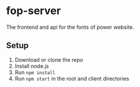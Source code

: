 # fop-server
The frontend and api for the fonts of power website.

## Setup
1. Download or clone the repo
2. Install node.js
3. Run `npm install`
4. Run `npm start` in the root and client directories
